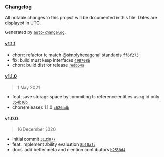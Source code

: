 ### Changelog

All notable changes to this project will be documented in this file. Dates are displayed in UTC.

Generated by [`auto-changelog`](https://github.com/CookPete/auto-changelog).

#### [v1.1.1](https://github.com/simplyhexagonal/doorlock/compare/v1.1.0...v1.1.1)

- chore: refactor to match @simplyhexagonal standards [`ff6f273`](https://github.com/simplyhexagonal/doorlock/commit/ff6f273957e1d04ce26eee72edf6bb2d9aaeb6dc)
- fix: build must keep interfaces [`498708b`](https://github.com/simplyhexagonal/doorlock/commit/498708b2709ef04d56eb9988c1228e3a4386c003)
- chore: build dist for release [`7edb54a`](https://github.com/simplyhexagonal/doorlock/commit/7edb54ae3d1ae690436aa7b615d15036b8c0baa3)

#### [v1.1.0](https://github.com/simplyhexagonal/doorlock/compare/v1.0.0...v1.1.0)

> 1 May 2021

- feat: save storage space by commiting to reference entities using id only [`354ba6b`](https://github.com/simplyhexagonal/doorlock/commit/354ba6b5613a7d3c46b432317fdb0fb0c9f01db6)
- chore(release): 1.1.0 [`c626adb`](https://github.com/simplyhexagonal/doorlock/commit/c626adbb720dbc073fc1d9d2e57eafc9c2fa72aa)

#### v1.0.0

> 16 December 2020

- initial commit [`313d077`](https://github.com/simplyhexagonal/doorlock/commit/313d077ceae60bcaf3bdb3db410048d33b3b70fd)
- feat: implement ability evaluation [`8bf0afb`](https://github.com/simplyhexagonal/doorlock/commit/8bf0afb3eb9f4949408096e4eb7c98eaeef9d9b1)
- docs: add better meta and mention contributors [`b2558d4`](https://github.com/simplyhexagonal/doorlock/commit/b2558d4f65a4388daab753dbbf49ab61418b59fd)
